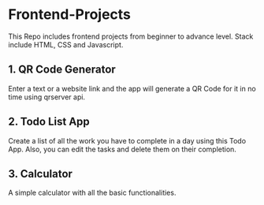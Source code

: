 # Frontend-Projects
This Repo includes frontend projects from beginner to advance level. Stack include HTML, CSS and Javascript.

## 1. QR Code Generator
Enter a text or a website link and the app will generate a QR Code for it in no time using qrserver api.

## 2. Todo List App
Create a list of all the work you have to complete in a day using this Todo App. 
Also, you can edit the tasks and delete them on their completion.

## 3. Calculator
A simple calculator with all the basic functionalities.
